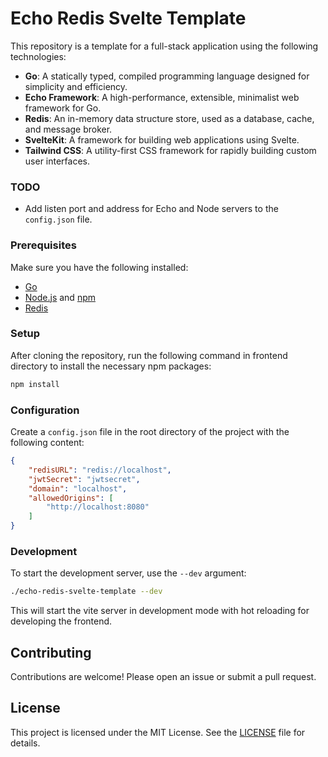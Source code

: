 # Echo Redis Svelte Template

This repository is a template for a full-stack application using the following technologies:

- **Go**: A statically typed, compiled programming language designed for simplicity and efficiency.
- **Echo Framework**: A high-performance, extensible, minimalist web framework for Go.
- **Redis**: An in-memory data structure store, used as a database, cache, and message broker.
- **SvelteKit**: A framework for building web applications using Svelte.
- **Tailwind CSS**: A utility-first CSS framework for rapidly building custom user interfaces.

### TODO
- Add listen port and address for Echo and Node servers to the `config.json` file.

### Prerequisites
Make sure you have the following installed:

- [Go](https://golang.org/doc/install)
- [Node.js](https://nodejs.org/) and [npm](https://www.npmjs.com/get-npm)
- [Redis](https://redis.io/download)

### Setup

After cloning the repository, run the following command in frontend directory to install the necessary npm packages:

```sh
npm install
```

### Configuration

Create a `config.json` file in the root directory of the project with the following content:

```json
{
    "redisURL": "redis://localhost",
    "jwtSecret": "jwtsecret",
    "domain": "localhost",
    "allowedOrigins": [
        "http://localhost:8080"
    ]
}
```

### Development

To start the development server, use the `--dev` argument:

```sh
./echo-redis-svelte-template --dev
```

This will start the vite server in development mode with hot reloading for developing the frontend.

## Contributing

Contributions are welcome! Please open an issue or submit a pull request.

## License

This project is licensed under the MIT License. See the [LICENSE](LICENSE) file for details.